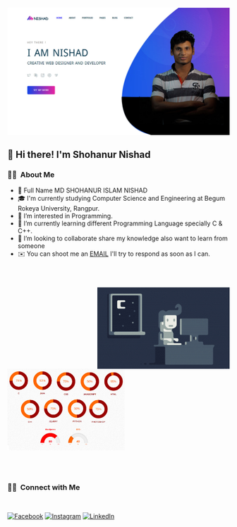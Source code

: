 ![Shohanur Nishad](/assets/banner.jpg)

<h2>🤙 Hi there! I'm Shohanur Nishad</h2>

<!-- ## 👋 &nbsp;Hey there! I'm Shohanur Nishad -->

### 🤗‍💻 &nbsp;About Me

- 👋 Full Name MD SHOHANUR ISLAM NISHAD
- 🎓 I'm currently studying Computer Science and Engineering at Begum Rokeya University, Rangpur.
- 👀 I’m interested in Programming.
- 🌱 I’m currently learning different Programming Language specially C & C++.
- 💞️ I’m looking to collaborate share my knowledge also want to learn from someone
- ✉️ You can shoot me an [EMAIL](mailto:shohanurnishad@gmail.com) I'll try to respond as soon as I can.

</br></br>

<img alt="Coding" src="/assets/Coding.gif" align="right"/>

<p align="left">
<a href="https://raw.githubusercontent.com/s-nishad/s-nishad/main/assets/back.jpg">
  <img height="185em" src="/assets/back.jpg"/>
</a>
</p>

</br></br>

### 🤝🏻 &nbsp;Connect with Me

</br>

[![Facebook][facebook-shield]][facebook-url]
[![Instagram][instagram-shield]][instagram-url]
[![LinkedIn][linkedin-shield]][linkedin-url]


[facebook-shield]: https://img.shields.io/badge/-Facebook-black.svg?style=flat-square&logo=facebook&color=555&logoColor=white
[facebook-url]: https://facebook.com/ShohanurIslamNishad
[instagram-shield]: https://img.shields.io/badge/-Instagram-black.svg?style=flat-square&logo=instagram&color=555&logoColor=white
[instagram-url]: https://instagram.com/nishad.shohanur
[linkedin-shield]: https://img.shields.io/badge/-LinkedIn-black.svg?style=flat-square&logo=linkedin&colorB=555
[linkedin-url]: https://linkedin.com/in/ShohanurNishad
